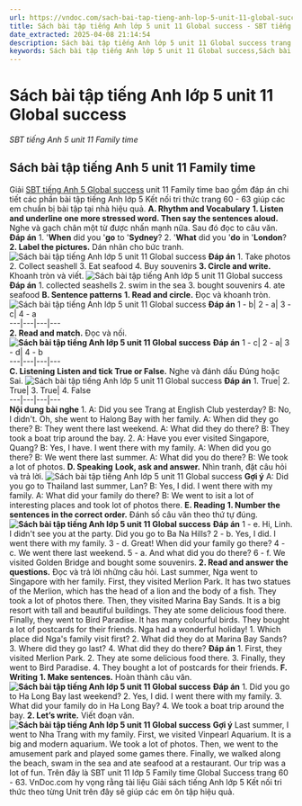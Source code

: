 ```yaml
---
url: https://vndoc.com/sach-bai-tap-tieng-anh-lop-5-unit-11-global-success-333573
title: Sách bài tập tiếng Anh lớp 5 unit 11 Global success - SBT tiếng Anh 5 unit 11 Family time - VnDoc.com
date_extracted: 2025-04-08 21:14:54
description: Sách bài tập tiếng Anh lớp 5 unit 11 Global success trang 60 63 hướng dẫn giải bài tập unit 11 lớp 5 Family time giúp các em chuẩn bị bài tập tiếng Anh hiệu quả.
keywords: Sách bài tập tiếng Anh lớp 5 unit 11 Global success,Sách bài tập tiếng Anh 5 unit 11 Global success,Sách bài tập tiếng Anh lớp 5 unit 11 Family time,Sách bài tập tiếng Anh 5 unit 11 Family time,SBT tiếng Anh 5 unit 11 Family time trang 60 63,sách bài tập tiếng anh lớp 5 unit 11 trang 60 63,sách bài tập tiếng anh lớp 5 global success unit 11,sách bài tập tiếng anh 5 global success unit 11
---
```


# Sách bài tập tiếng Anh lớp 5 unit 11 Global success
 _SBT tiếng Anh 5 unit 11 Family time_
## Sách bài tập tiếng Anh 5 unit 11 Family time
Giải [SBT tiếng Anh 5 Global success](<https://vndoc.com/sach-bai-tap-tieng-anh-lop-5-global-success>) unit 11 Family time bao gồm đáp án chi tiết các phần bài tập tiếng Anh lớp 5 Kết nối tri thức trang 60 - 63 giúp các em chuẩn bị bài tập tại nhà hiệu quả.
**A. Rhythm and Vocabulary**
**1\. Listen and underline one more stressed word. Then say the sentences aloud.** Nghe và gạch chân một từ được nhấn mạnh nữa. Sau đó đọc to câu văn.
**Đáp án**
1\. '**When** did you '**go** to '**Sydney**?
2\. '**What** did you '**do** in '**London**?
**2\. Label the pictures.** Dán nhãn cho bức tranh.
![Sách bài tập tiếng Anh lớp 5 unit 11 Global success](https://i.vdoc.vn/data/image/2024/12/24/sach-bai-tap-tieng-anh-lop-5-unit-11-global-success-1.png)
**Đáp án**
1\. Take photos
2\. Collect seashell
3\. Eat seafood
4\. Buy souvenirs
**3\. Circle and write.** Khoanh tròn và viết.
![Sách bài tập tiếng Anh lớp 5 unit 11 Global success](https://i.vdoc.vn/data/image/2024/12/24/sach-bai-tap-tieng-anh-lop-5-unit-11-global-success-2.png)
**Đáp án**
1\. collected seashells
2\. swim in the sea
3\. bought souvenirs
4\. ate seafood
**B. Sentence patterns**
**1\. Read and circle.** Đọc và khoanh tròn.
![Sách bài tập tiếng Anh lớp 5 unit 11 Global success](https://i.vdoc.vn/data/image/2024/12/24/sach-bai-tap-tieng-anh-lop-5-unit-11-global-success-3.png)
**Đáp án**
1 - b| 2 - a| 3 - c| 4 - a  
---|---|---|---  
**2\. Read and match.** Đọc và nối.
**![Sách bài tập tiếng Anh lớp 5 unit 11 Global success](https://i.vdoc.vn/data/image/2024/12/24/sach-bai-tap-tieng-anh-lop-5-unit-11-global-success-4.png)**
**Đáp án**
1 - c| 2 - a| 3 - d| 4 - b  
---|---|---|---  
**C. Listening**
**Listen and tick True or False.** Nghe và đánh dấu Đúng hoặc Sai.
![Sách bài tập tiếng Anh lớp 5 unit 11 Global success](https://i.vdoc.vn/data/image/2024/12/24/sach-bai-tap-tieng-anh-lop-5-unit-11-global-success-5.png)
**Đáp án**
1\. True| 2\. True| 3\. True| 4\. False  
---|---|---|---  
**Nội dung bài nghe**
1.
A: Did you see Trang at English Club yesterday?
B: No, I didn't. Oh, she went to Halong Bay with her family.
A: When did they go there?
B: They went there last weekend.
A: What did they do there?
B: They took a boat trip around the bay.
2.
A: Have you ever visited Singapore, Quang?
B: Yes, I have. I went there with my family.
A: When did you go there?
B: We went there last summer.
A: What did you do there?
B: We took a lot of photos.
**D. Speaking**
**Look, ask and answer.** Nhìn tranh, đặt câu hỏi và trả lời.
![Sách bài tập tiếng Anh lớp 5 unit 11 Global success](https://i.vdoc.vn/data/image/2024/12/24/sach-bai-tap-tieng-anh-lop-5-unit-11-global-success-6.png)
**Gợi ý**
A: Did you go to Thailand last summer, Lan?
B: Yes, I did. I went there with my family.
A: What did your family do there?
B: We went to isit a lot of interesting places and took lot of photos there.
**E. Reading**
**1\. Number the sentences in the correct order.** Đánh số câu văn theo thứ tự đúng.
**![Sách bài tập tiếng Anh lớp 5 unit 11 Global success](https://i.vdoc.vn/data/image/2024/12/24/sach-bai-tap-tieng-anh-lop-5-unit-11-global-success-7.png)**
**Đáp án**
1 - e. Hi, Linh. I didn't see you at the party. Did you go to Ba Na Hills?
2 - b. Yes, I did. I went there with my family.
3 - d. Great\! When did your family go there?
4 - c. We went there last weekend.
5 - a. And what did you do there?
6 - f. We visited Golden Bridge and bought some souvenirs.
**2\. Read and answer the questions.** Đọc và trả lời những câu hỏi.
Last summer, Nga went to Singapore with her family. First, they visited Merlion Park. It has two statues of the Merlion, which has the head of a lion and the body of a fish. They took a lot of photos there. Then, they visited Marina Bay Sands. It is a big resort with tall and beautiful buildings. They ate some delicious food there. Finally, they went to Bird Paradise. It has many colourful birds. They bought a lot of postcards for their friends. Nga had a wonderful holiday\!
1\. Which place did Nga's family visit first?
2\. What did they do at Marina Bay Sands?
3\. Where did they go last?
4\. What did they do there?
**Đáp án**
1\. First, they visited Merlion Park.
2\. They ate some delicious food there.
3\. Finally, they went to Bird Paradise.
4\. They bought a lot of postcards for their friends.
**F. Writing**
**1\. Make sentences.** Hoàn thành câu văn.
**![Sách bài tập tiếng Anh lớp 5 unit 11 Global success](https://i.vdoc.vn/data/image/2024/12/24/sach-bai-tap-tieng-anh-lop-5-unit-11-global-success-8.png)**
**Đáp án**
1\. Did you go to Ha Long Bay last weekend?
2\. Yes, I did. I went there with my family.
3\. What did your family do in Ha Long Bay?
4\. We took a boat trip around the bay.
**2\. Let’s write.** Viết đoạn văn.
**![Sách bài tập tiếng Anh lớp 5 unit 11 Global success](https://i.vdoc.vn/data/image/2024/12/24/sach-bai-tap-tieng-anh-lop-5-unit-11-global-success-9.png)**
**Gợi ý**
Last summer, I went to Nha Trang with my family. First, we visited Vinpearl Aquarium. It is a big and modern aquarium. We took a lot of photos. Then, we went to the amusement park and played some games there. Finally, we walked along the beach, swam in the sea and ate seafood at a restaurant. Our trip was a lot of fun.
Trên đây là SBT unit 11 lớp 5 Family time Global Success trang 60 - 63. VnDoc.com hy vọng rằng tài liệu Giải  sách tiếng Anh lớp 5 Kết nối tri thức theo từng Unit trên đây sẽ giúp các em ôn tập hiệu quả.
